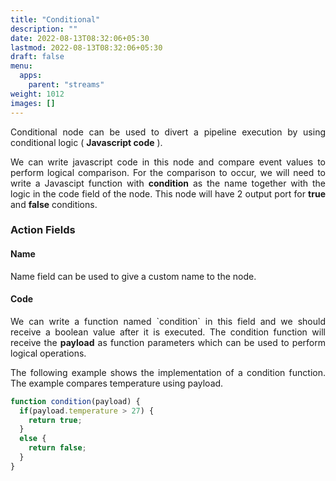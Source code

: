 ```yaml
---
title: "Conditional"
description: ""
date: 2022-08-13T08:32:06+05:30
lastmod: 2022-08-13T08:32:06+05:30
draft: false
menu:
  apps:
    parent: "streams"
weight: 1012
images: []
---
```


<p style="text-align: justify;">
Conditional node can be used to divert a pipeline execution by using conditional logic ( <b>Javascript code</b> ).
</p>

<p style="text-align: justify;">
We can write javascript code in this node and compare event values to perform logical comparison. For the comparison to occur, we will need to write a Javascipt function with <b>condition</b> as the name together with the logic in the code field of the node. This node will have 2 output port for <b>true</b> and <b>false</b> conditions.
</p>

### Action Fields

#### Name
Name field can be used to give a custom name to the node.

#### Code
<p style="text-align: justify;">
We can write a function named `condition` in this field and we should receive a boolean value after it is executed.
The condition function will receive the <b>payload</b> as function parameters which can be used to perform logical operations.
</p>

<p style="text-align: justify;">
The following example shows the implementation of a condition function. The example compares temperature using payload.
</p>

```javascript
function condition(payload) {
  if(payload.temperature > 27) {
    return true;
  }
  else {
    return false;
  }
}
```